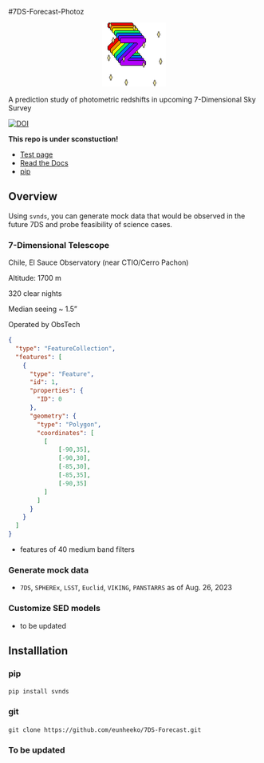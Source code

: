 #7DS-Forecast-Photoz
<p align="center"><img src="./images/svn_dim_photoz.gif"></p>

<!-- ![7DS photo-z](/images/svn_dim_photoz.gif) -->
<!-- ![7D photoz](https://piskel-imgstore-b.appspot.com/img/40e0dbe8-3c1e-11ee-8bd4-95e893aea127.gif) -->

A prediction study of photometric redshifts in upcoming 7-Dimensional Sky Survey

[![DOI](https://zenodo.org/badge/DOI/10.5281/zenodo.8251967.svg)](https://doi.org/10.5281/zenodo.8251967)



**This repo is under sconstuction!**

* [Test page](https://eunheeko.github.io/7DS-Forecast/)
* [Read the Docs](https://7ds-forecast.readthedocs.io/)
* [pip](https://pypi.org/project/svnds/0.0.1/)

## Overview
Using `svnds`, you can generate mock data that would be observed in the future 7DS and probe feasibility of science cases.

### 7-Dimensional Telescope

Chile, El Sauce Observatory (near CTIO/Cerro Pachon)

Altitude: 1700 m

320 clear nights

Median seeing ~ 1.5”


Operated by ObsTech

```geojson
{
  "type": "FeatureCollection",
  "features": [
    {
      "type": "Feature",
      "id": 1,
      "properties": {
        "ID": 0
      },
      "geometry": {
        "type": "Polygon",
        "coordinates": [
          [
              [-90,35],
              [-90,30],
              [-85,30],
              [-85,35],
              [-90,35]
          ]
        ]
      }
    }
  ]
}
```

* features of 40 medium band filters

### Generate mock data
* `7DS`, `SPHEREx`, `LSST`, `Euclid`, `VIKING`, `PANSTARRS` as of Aug. 26, 2023

### Customize SED models
* to be updated

## Installlation
### pip

`pip install svnds`

### git
`git clone https://github.com/eunheeko/7DS-Forecast.git`

### To be updated

<!-- ## Data Specifiaction
![data_spec](/images/data_specification.png)

## Survey Plan
=======
# Notes


## EAZY
<!-- - read binary files: https://github.com/gbrammer/eazy-photoz/tree/f8b84a20f8e781d1f8244a24cd347a24a40f1558/inputs -->
<!-- - source code: https://eazy-py.readthedocs.io/en/latest/_modules/eazy/photoz.html -->


<!-- ## data/filters
* 7DS, SPHERE: customized
* LSST: 
* [EUCLID](https://ui.adsabs.harvard.edu/abs/2022A%26A...662A..92E/abstract): [data](https://euclid.esac.esa.int/msp/refdata/data/)
* VIKIG:  -->


<!-- ## For large data: -->
<!-- https://docs.github.com/en/repositories/working-with-files/managing-large-files -->
